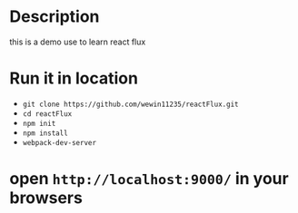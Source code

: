 # Description
this is a demo use to learn react flux

# Run it in location
- ```git clone https://github.com/wewin11235/reactFlux.git```
- ```cd reactFlux```
- ```npm init```
- ```npm install```
- ```webpack-dev-server```

# open ```http://localhost:9000/``` in your browsers

